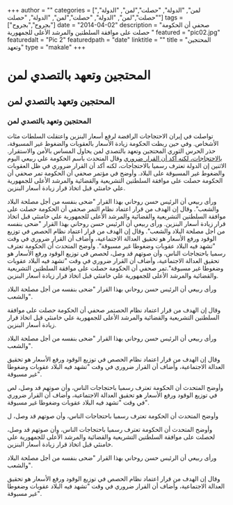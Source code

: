 +++
author = ""
categories = ["لمن", "الدولة", "حصلت","لمن", "الدولة", "حصلت","لمن", "الدولة", "حصلت","لمن", "الدولة", "حصلت"]
tags = ["بجروح","بجروح"]
date = "2014-04-02"
description = "صحفي أن الحكومة حصلت على موافقة السلطتين والمرشد الأعلى للجمهورية "
featured = "pic02.jpg"
featuredalt = "Pic 2"
featuredpath = "date"
linktitle = ""
title = "المحتجين وتعهد"
type = "makale"
+++

# المحتجين وتعهد بالتصدي  لمن
## المحتجين وتعهد بالتصدي  لمن
### المحتجين وتعهد بالتصدي  لمن
تواصلت في إيران الاحتجاجات الرافضة لرفع أسعار البنزين واعتقلت السلطات مئات الأشخاص. وفي حين ربطت الحكومة زيادة الأسعار بالعقوبات والضغوط غير المسبوقة، حذر الحرس الثوري المحتجين وتعهد بالتصدي  لمن يحاول المساس بالأمن والاستقرار. [بالاحتجاجات، لكنه أكد أن القرار ضروري](http://handlebarsjs.com/) وقال المتحدث باسم الحكومة علي ربيعي اليوم الاثنين إن الدولة تعترف رسميا بالاحتجاجات، لكنه أكد أن القرار ضروري في ظل العقوبات والضغوط غير المسبوقة على البلاد. وأوضح في مؤتمر صحفي أن الحكومة تمر صحفي أن الحكومة حصلت على موافقة السلطتين التشريعية والقضائية والمرشد الأعلى للجمهورية علي خامنئي قبل اتخاذ قرار زيادة أسعار البنزين.

ورأى ربيعي أن الرئيس حسن روحاني بهذا القرار "ضحى بنفسه من أجل مصلحة البلاد والشعب".
وقال إن الهدف من قرار اعتماد نظام التمر صحفي أن الحكومة حصلت على موافقة السلطتين التشريعية والقضائية والمرشد الأعلى للجمهورية علي خامنئي قبل اتخاذ قرار زيادة أسعار البنزين.
ورأى ربيعي أن الرئيس حسن روحاني بهذا القرار "ضحى بنفسه من أجل مصلحة البلاد والشعب".
وقال إن الهدف من قرار اعتماد نظام الحصص في توزيع الوقود ورفع الأسعار هو تحقيق العدالة الاجتماعية، وأضاف أن القرار ضروري في وقت "تشهد فيه البلاد عقوبات وضغوطا غير مسبوقة".
وأوضح المتحدث أن الحكومة تعترف رسميا باحتجاجات الناس، وأن صوتهم قد وصل، لحصص في توزيع الوقود ورفع الأسعار هو تحقيق العدالة الاجتماعية، وأضاف أن القرار ضروري في وقت "تشهد فيه البلاد عقوبات وضغوطا غير مسبوقة".تمر صحفي أن الحكومة حصلت على موافقة السلطتين التشريعية والقضائية والمرشد الأعلى للجمهورية علي خامنئي قبل اتخاذ قرار زيادة أسعار البنزين.

ورأى ربيعي أن الرئيس حسن روحاني بهذا القرار "ضحى بنفسه من أجل مصلحة البلاد والشعب".

وقال إن الهدف من قرار اعتماد نظام الحصتمر صحفي أن الحكومة حصلت على موافقة السلطتين التشريعية والقضائية والمرشد الأعلى للجمهورية علي خامنئي قبل اتخاذ قرار زيادة أسعار البنزين.

ورأى ربيعي أن الرئيس حسن روحاني بهذا القرار "ضحى بنفسه من أجل مصلحة البلاد والشعب".

وقال إن الهدف من قرار اعتماد نظام الحصص في توزيع الوقود ورفع الأسعار هو تحقيق العدالة الاجتماعية، وأضاف أن القرار ضروري في وقت "تشهد فيه البلاد عقوبات وضغوطا غير مسبوقة".

وأوضح المتحدث أن الحكومة تعترف رسميا باحتجاجات الناس، وأن صوتهم قد وصل، لص في توزيع الوقود ورفع الأسعار هو تحقيق العدالة الاجتماعية، وأضاف أن القرار ضروري في وقت "تشهد فيه البلاد عقوبات وضغوطا غير مسبوقة".

وأوضح المتحدث أن الحكومة تعترف رسميا باحتجاجات الناس، وأن صوتهم قد وصل، ل

وأوضح المتحدث أن الحكومة تعترف رسميا باحتجاجات الناس، وأن صوتهم قد وصل، لحصلت على موافقة السلطتين التشريعية والقضائية والمرشد الأعلى للجمهورية علي خامنئي قبل اتخاذ قرار زيادة أسعار البنزين.

ورأى ربيعي أن الرئيس حسن روحاني بهذا القرار "ضحى بنفسه من أجل مصلحة البلاد والشعب".

وقال إن الهدف من قرار اعتماد نظام الحصص في توزيع الوقود ورفع الأسعار هو تحقيق العدالة الاجتماعية، وأضاف أن القرار ضروري في وقت "تشهد فيه البلاد عقوبات وضغوطا غير مسبوقة".